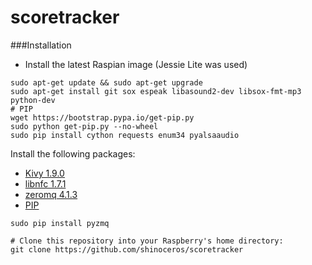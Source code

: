 scoretracker
============

###Installation
* Install the latest Raspian image (Jessie Lite was used)

```
sudo apt-get update && sudo apt-get upgrade
sudo apt-get install git sox espeak libasound2-dev libsox-fmt-mp3 python-dev
# PIP
wget https://bootstrap.pypa.io/get-pip.py
sudo python get-pip.py --no-wheel
sudo pip install cython requests enum34 pyalsaaudio
```

Install the following packages:
* [Kivy 1.9.0](http://kivy.org/docs/installation/installation-rpi.html)
* [libnfc 1.7.1](http://nfc-tools.org/index.php?title=Libnfc#Debian_.2F_Ubuntu)
* [zeromq 4.1.3](http://zeromq.org/intro:get-the-software)
* [PIP](https://pip.pypa.io/en/latest/installing.html)

```
sudo pip install pyzmq

# Clone this repository into your Raspberry's home directory:
git clone https://github.com/shinoceros/scoretracker
```
